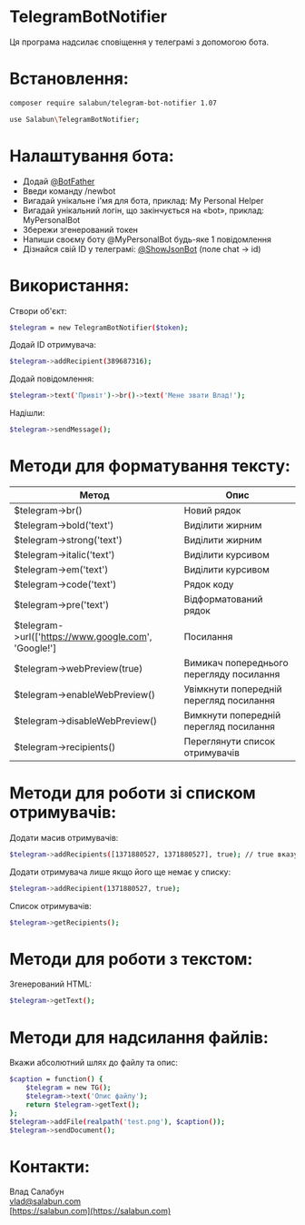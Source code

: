 # TelegramBotNotifier

Ця програма надсилає сповіщення у телеграмі з допомогою бота.

# Встановлення:

```sh
composer require salabun/telegram-bot-notifier 1.07
```

```sh
use Salabun\TelegramBotNotifier;
```


# Налаштування бота:

  - Додай [@BotFather](https://t.me/botfather)
  - Введи команду /newbot
  - Вигадай унікальне і'мя для бота, приклад: My Personal Helper
  - Вигадай унікальний логін, що закінчується на «bot», приклад: MyPersonalBot
  - Збережи згенерований токен
  - Напиши своєму боту @MyPersonalBot будь-яке 1 повідомлення
  - Дізнайся свій ID у телеграмі: [@ShowJsonBot](https://t.me/ShowJsonBot) (поле chat -> id)

# Використання:
Створи об'єкт:
```sh
$telegram = new TelegramBotNotifier($token);
```
Додай ID отримувача:
```sh
$telegram->addRecipient(389687316);
```
Додай повідомлення:
```sh
$telegram->text('Привіт')->br()->text('Мене звати Влад!');
```
Надішли:
```sh
$telegram->sendMessage();
```
# Методи для форматування тексту:
| Метод | Опис |
| ------ | ------ |
| $telegram->br() | Новий рядок |
| $telegram->bold('text') | Виділити жирним |
| $telegram->strong('text') | Виділити жирним |
| $telegram->italic('text') | Виділити курсивом |
| $telegram->em('text') | Виділити курсивом |
| $telegram->code('text') | Рядок коду |
| $telegram->pre('text') | Відформатований рядок |
| $telegram->url(['https://www.google.com', 'Google!'] | Посилання |
| $telegram->webPreview(true)  | Вимикач попереднього перегляду посилання |
| $telegram->enableWebPreview()  | Увімкнути попередній перегляд посилання |
| $telegram->disableWebPreview()  | Вимкнути попередній перегляд посилання |
| $telegram->recipients()  | Переглянути список отримувачів |


# Методи для роботи зі списком отримувачів:
Додати масив отримувачів:
```sh 
$telegram->addRecipients([1371880527, 1371880527], true); // true вказує додавати лише унікальних
``` 
Додати отримувача лише якщо його ще немає у списку:
```sh 
$telegram->addRecipient(1371880527, true);
``` 
Список отримувачів:
```sh 
$telegram->getRecipients();
``` 

# Методи для роботи з текстом:
Згенерований HTML:
```sh 
$telegram->getText();
``` 
# Методи для надсилання файлів:
Вкажи абсолютний шлях до файлу та опис:
```sh 
$caption = function() {
    $telegram = new TG();
    $telegram->text('Опис файлу');
    return $telegram->getText();
};
$telegram->addFile(realpath('test.png'), $caption());
$telegram->sendDocument();
``` 

# Контакти:
Влад Салабун  
vlad@salabun.com  
[https://salabun.com](https://salabun.com)